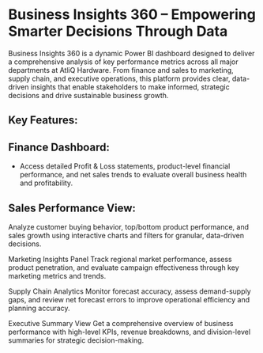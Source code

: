 #  Business Insights 360 – Empowering Smarter Decisions Through Data

Business Insights 360 is a dynamic Power BI dashboard designed to deliver a comprehensive analysis of key performance metrics across all major departments at AtliQ Hardware. From finance and sales to marketing, supply chain, and executive operations, this platform provides clear, data-driven insights that enable stakeholders to make informed, strategic decisions and drive sustainable business growth.

## Key Features: 

## Finance Dashboard:
- Access detailed Profit & Loss statements, product-level financial performance, and net sales trends to evaluate overall business health and profitability.

## Sales Performance View:
Analyze customer buying behavior, top/bottom product performance, and sales growth using interactive charts and filters for granular, data-driven decisions.

Marketing Insights Panel
Track regional market performance, assess product penetration, and evaluate campaign effectiveness through key marketing metrics and trends.

Supply Chain Analytics
Monitor forecast accuracy, assess demand-supply gaps, and review net forecast errors to improve operational efficiency and planning accuracy.

Executive Summary View
Get a comprehensive overview of business performance with high-level KPIs, revenue breakdowns, and division-level summaries for strategic decision-making.
